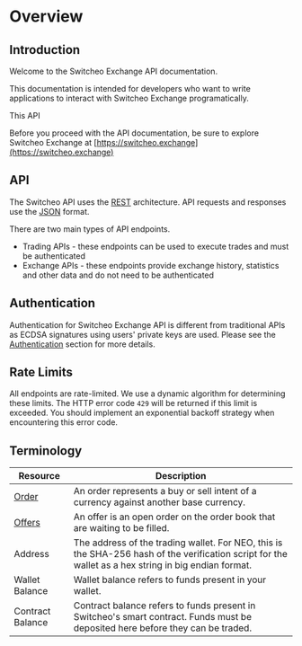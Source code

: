 # Overview

## Introduction

Welcome to the Switcheo Exchange API documentation.

This documentation is intended for developers who want to write applications to interact with Switcheo Exchange
programatically.

This API 

Before you proceed with the API documentation, be sure to explore Switcheo Exchange at [https://switcheo.exchange](https://switcheo.exchange)

## API

The Switcheo API uses the [REST](https://en.wikipedia.org/wiki/Representational_state_transfer) architecture.
API requests and responses use the [JSON](https://www.json.org/) format.

There are two main types of API endpoints.

- Trading APIs - these endpoints can be used to execute trades and must be authenticated
- Exchange APIs - these endpoints provide exchange history, statistics and other data and do not need to be authenticated

## Authentication

Authentication for Switcheo Exchange API is different from traditional APIs as ECDSA signatures using users' private keys
are used. Please see the [Authentication](#authentication-2) section for more details.

## Rate Limits

All endpoints are rate-limited. We use a dynamic algorithm for determining these limits. The HTTP error code `429` will
be returned if this limit is exceeded. You should implement an exponential backoff strategy when encountering this error code. 

## Terminology

Resource | Description
--------- | -----------
[Order](#orders) | An order represents a buy or sell intent of a currency against another base currency.
[Offers](#offers) | An offer is an open order on the order book that are waiting to be filled.
Address | The address of the trading wallet. For NEO, this is the SHA-256 hash of the verification script for the wallet as a hex string in big endian format.
Wallet Balance | Wallet balance refers to funds present in your wallet.
Contract Balance | Contract balance refers to funds present in Switcheo's smart contract. Funds must be deposited here before they can be traded.  
